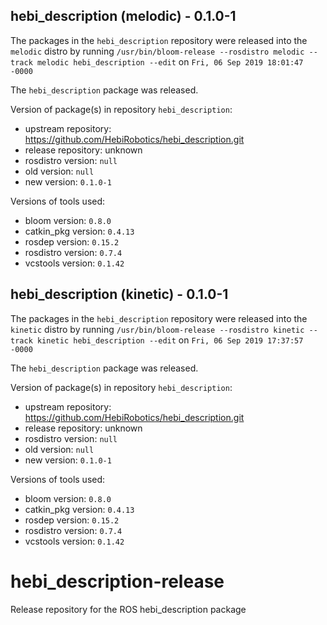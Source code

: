 ## hebi_description (melodic) - 0.1.0-1

The packages in the `hebi_description` repository were released into the `melodic` distro by running `/usr/bin/bloom-release --rosdistro melodic --track melodic hebi_description --edit` on `Fri, 06 Sep 2019 18:01:47 -0000`

The `hebi_description` package was released.

Version of package(s) in repository `hebi_description`:

- upstream repository: https://github.com/HebiRobotics/hebi_description.git
- release repository: unknown
- rosdistro version: `null`
- old version: `null`
- new version: `0.1.0-1`

Versions of tools used:

- bloom version: `0.8.0`
- catkin_pkg version: `0.4.13`
- rosdep version: `0.15.2`
- rosdistro version: `0.7.4`
- vcstools version: `0.1.42`


## hebi_description (kinetic) - 0.1.0-1

The packages in the `hebi_description` repository were released into the `kinetic` distro by running `/usr/bin/bloom-release --rosdistro kinetic --track kinetic hebi_description --edit` on `Fri, 06 Sep 2019 17:37:57 -0000`

The `hebi_description` package was released.

Version of package(s) in repository `hebi_description`:

- upstream repository: https://github.com/HebiRobotics/hebi_description.git
- release repository: unknown
- rosdistro version: `null`
- old version: `null`
- new version: `0.1.0-1`

Versions of tools used:

- bloom version: `0.8.0`
- catkin_pkg version: `0.4.13`
- rosdep version: `0.15.2`
- rosdistro version: `0.7.4`
- vcstools version: `0.1.42`


# hebi_description-release
Release repository for the ROS hebi_description package
